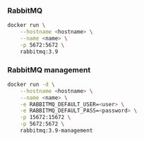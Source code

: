 ### RabbitMQ

```bash
docker run \
    --hostname <hostname> \
    --name <name> \
    -p 5672:5672 \
    rabbitmq:3.9
```

### RabbitMQ management

```bash
docker run -d \
    --hostname <hostname> \
    --name <name> \
    -e RABBITMQ_DEFAULT_USER=<user> \
    -e RABBITMQ_DEFAULT_PASS=<password> \
    -p 15672:15672 \
    -p 5672:5672 \
    rabbitmq:3.9-management
```
